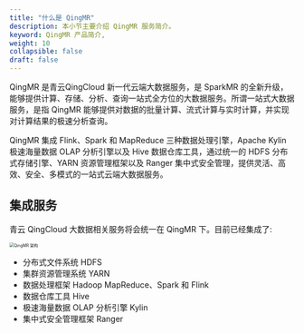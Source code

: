 ```yaml
---
title: "什么是 QingMR"
description: 本小节主要介绍 QingMR 服务简介。 
keyword: QingMR 产品简介, 
weight: 10
collapsible: false
draft: false
---
```



QingMR 是青云QingCloud 新一代云端大数据服务，是 SparkMR 的全新升级，能够提供计算、存储、分析、查询一站式全方位的大数据服务。所谓一站式大数据服务，是指 QingMR 能够提供对数据的批量计算、流式计算与实时计算，并实现对计算结果的极速分析查询。

QingMR 集成 Flink、Spark 和 MapReduce 三种数据处理引擎，Apache Kylin 极速海量数据 OLAP 分析引擎以及 Hive 数据仓库工具，通过统一的 HDFS 分布式存储引擎、YARN 资源管理框架以及 Ranger 集中式安全管理，提供灵活、高效、安全、多模式的一站式云端大数据服务。

## 集成服务

青云 QingCloud 大数据相关服务将会统一在 QingMR 下。目前已经集成了:

   <img src="../../_images/qingmr_structure.png" alt="QingMR 架构" style="zoom:50%;" />

- 分布式文件系统 HDFS
- 集群资源管理系统 YARN
- 数据处理框架 Hadoop MapReduce、Spark 和 Flink
- 数据仓库工具 Hive
- 极速海量数据 OLAP 分析引擎 Kylin
- 集中式安全管理框架 Ranger

